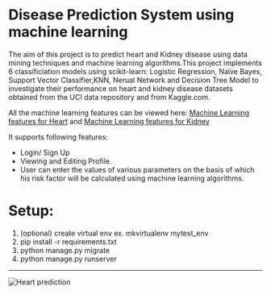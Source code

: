 # Disease Prediction System using machine learning
The aim of this project is to predict heart and Kidney disease using data mining techniques and machine learning algorithms.This project implements 6 classificiation models using scikit-learn: Logistic Regression, Naïve Bayes, Support Vector Classifier,KNN, Nerual Network and Decision Tree Model to investigate their performance on heart and kidney disease datasets obtained from the UCI data repository and from Kaggle.com.

All the machine learning features can be viewed here: [Machine Learning features for Heart](predict_risk/machine_learning_models) and [Machine Learning features for Kidney](predict_risk_1/machine_learning_models)

It supports following features:

*	Login/ Sign Up 
*	Viewing and Editing Profile.
*	User can enter the values of various parameters on the basis of which his risk factor will be calculated using machine learning algorithms.




                                                                           
# Setup:

1. (optional) create virtual env ex. mkvirtualenv mytest_env
2. pip install -r requirements.txt
3. python manage.py migrate
4. python manage.py runserver

-------------------------------------------------------------------------------------------------

![Heart prediction](https://user-images.githubusercontent.com/74653444/232701475-ae8053f4-c838-496c-acad-b0aebed2a293.png)
